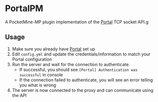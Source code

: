 # PortalPM
A PocketMine-MP plugin implementation of the [Portal](https://github.com/Paroxity/portal) TCP socket API.g

## Usage
1. Make sure you already have [Portal](https://github.com/Paroxity/portal) set up
2. Edit ``config.yml`` and update the credentials/information to match your Portal configuration
3. Run the server and wait for the connection to authenticate.
   - If successful, you should see ``[Portal] Authentication was successful`` in console
   - If the connection failed to authenticate, you will see an error telling you what is wrong
4. The server is now connected to the proxy and can communicate using the API